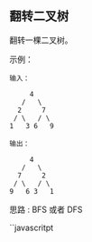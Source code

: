 ## 翻转二叉树

翻转一棵二叉树。

示例：

```base
输入：

     4
   /   \
  2     7
 / \   / \
1   3 6   9

输出：

     4
   /   \
  7     2
 / \   / \
9   6 3   1
```

思路 : BFS 或者 DFS

``javascritpt

```

```
